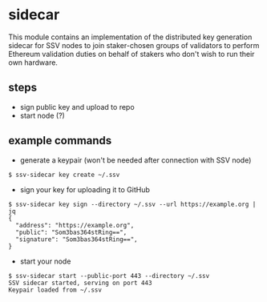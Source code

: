 # sidecar

This module contains an implementation of the distributed key generation sidecar for SSV nodes to join staker-chosen groups of validators to perform Ethereum validation duties on behalf of stakers who don't wish to run their own hardware.


## steps
- sign public key and upload to repo
- start node (?)


## example commands
- generate a keypair (won't be needed after connection with SSV node)
```shell
$ ssv-sidecar key create ~/.ssv 
```

- sign your key for uploading it to GitHub
```shell
$ ssv-sidecar key sign --directory ~/.ssv --url https://example.org | jq
{
  "address": "https://example.org",
  "public": "Som3bas364stRing==",
  "signature": "Som3bas364stRing==",
}
```

- start your node
```shell
$ ssv-sidecar start --public-port 443 --directory ~/.ssv
SSV sidecar started, serving on port 443
Keypair loaded from ~/.ssv
```